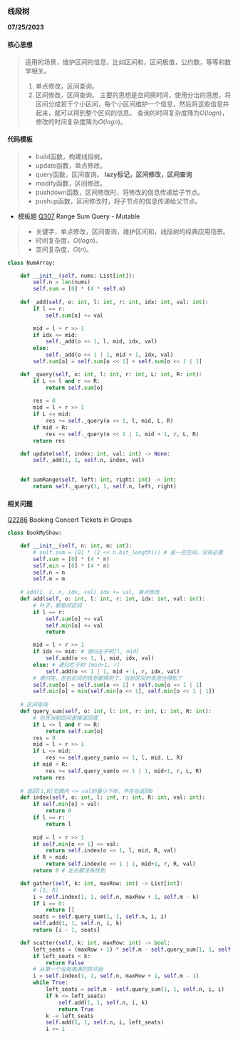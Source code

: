 ### 线段树

**07/25/2023**

#### 核心思想
> 适用的场景，维护区间的信息，比如区间和，区间极值，公约数，等等和数学相关。
> 1. 单点修改，区间查询。
> 2. 区间修改，区间查询。
> 主要的思想是空间换时间，使用分治的思想，将区间分成若干个小区间，每个小区间维护一个信息，然后将这些信息并起来，就可以得到整个区间的信息。
> 查询的时间复杂度降为$`O(logn)`$，修改的时间复杂度降为$`O(logn)`$。

#### 代码模板 
> - build函数，构建线段树。
> - update函数，单点修改。
> - query函数，区间查询。
> **lazy标记，区间修改，区间查询**
> - modify函数，区间修改。
> - pushdown函数，区间修改时，将修改的信息传递给子节点。
> - pushup函数，区间修改时，将子节点的信息传递给父节点。
> 
- 模板题
[Q307] Range Sum Query - Mutable
> - 关键字，单点修改，区间查询，维护区间和，线段树的经典应用场景。
> - 时间复杂度，$`O(logn)`$。
> - 空间复杂度，$`O(n)`$。
>

```python
class NumArray:

    def __init__(self, nums: List[int]):
        self.n = len(nums)
        self.sum = [0] * (4 * self.n)
    
    def _add(self, o: int, l: int, r: int, idx: int, val: int):
        if l == r:
            self.sum[o] += val

        mid = l + r >> 1
        if idx <= mid:
            self._add(o << 1, l, mid, idx, val)
        else:
            self._add(o << 1 | 1, mid + 1, idx, val)
        self.sum[o] = self.sum[o << 1] + self.sum[o << 1 | 1]

    def _query(self, o: int, l: int, r: int, L: int, R: int):
        if L <= l and r <= R:
            return self.sum[o]
        
        res = 0
        mid = l + r >> 1
        if L <= mid:
            res += self._query(o << 1, l, mid, L, R)
        if mid < R:
            res += self._query(o << 1 | 1, mid + 1, r, L, R)
        return res 

    def update(self, index: int, val: int) -> None:
        self._add(1, 1, self.n, index, val)
        

    def sumRange(self, left: int, right: int) -> int:
        return self._query(1, 1, self.n, left, right)
```

#### 相关问题
[Q2286] Booking Concert Tickets in Groups
>

```python
class BookMyShow:

    def __init__(self, n: int, m: int):
        # self.sum = [0] * (2 << n.bit_length()) # 省一些空间，没有必要
        self.sum = [0] * (4 * n)
        self.min = [0] * (4 * n)
        self.n = n
        self.m = m
    
    # add(1, 1, n, idx, val) idx += val, 单点修改
    def add(self, o: int, l: int, r: int, idx: int, val: int):
        # 叶子，都是闭区间
        if l == r:
            self.sum[o] += val
            self.min[o] += val
            return

        mid = l + r >> 1
        if idx <= mid: # 递归左子树[l, mid]
            self.add(o << 1, l, mid, idx, val)
        else: # 递归右子树 [mid+1, r]
            self.add(o << 1 | 1, mid + 1, r, idx, val)
        # 递归完，左右区间的信息都得到了，当前区间的信息也得到了
        self.sum[o] = self.sum[o << 1] + self.sum[o << 1 | 1]
        self.min[o] = min(self.min[o << 1], self.min[o << 1 | 1])
    
    # 区间查询
    def query_sum(self, o: int, l: int, r: int, L: int, R: int):
        # 包含当前区间直接返回值
        if L <= l and r <= R:
            return self.sum[o]
        res = 0
        mid = l + r >> 1
        if L <= mid:
            res += self.query_sum(o << 1, l, mid, L, R)
        if mid < R:
            res += self.query_sum(o << 1 | 1, mid+1, r, L, R)
        return res
    
    # 返回[1,R]范围内 <= val的最小下标，不存在返回0
    def index(self, o: int, l: int, r: int, R: int, val: int):
        if self.min[o] > val:
            return 0 
        if l == r:
            return l 
        
        mid = l + r >> 1 
        if self.min[o << 1] <= val:
            return self.index(o << 1, l, mid, R, val)
        if R > mid:
            return self.index(o << 1 | 1, mid+1, r, R, val)
        return 0 # 左右都没有找到

    def gather(self, k: int, maxRow: int) -> List[int]:
        # [1, R]
        i = self.index(1, 1, self.n, maxRow + 1, self.m - k)
        if i == 0:
            return []
        seats = self.query_sum(1, 1, self.n, i, i)
        self.add(1, 1, self.n, i, k)
        return [i - 1, seats]

    def scatter(self, k: int, maxRow: int) -> bool:
        left_seats = (maxRow + 1) * self.m - self.query_sum(1, 1, self.n, 1, maxRow + 1)
        if left_seats < k:
            return False 
        # 从第一个没有填满的排开始
        i = self.index(1, 1, self.n, maxRow + 1, self.m - 1)
        while True:
            left_seats = self.m - self.query_sum(1, 1, self.n, i, i)
            if k <= left_seats:
                self.add(1, 1, self.n, i, k)
                return True 
            k -= left_seats
            self.add(1, 1, self.n, i, left_seats)
            i += 1
```

[//]: # 
   [Q2286]: <https://leetcode.com/problems/booking-concert-tickets-in-groups/>

   [Q307]: <https://leetcode.com/problems/range-sum-query-mutable/>
